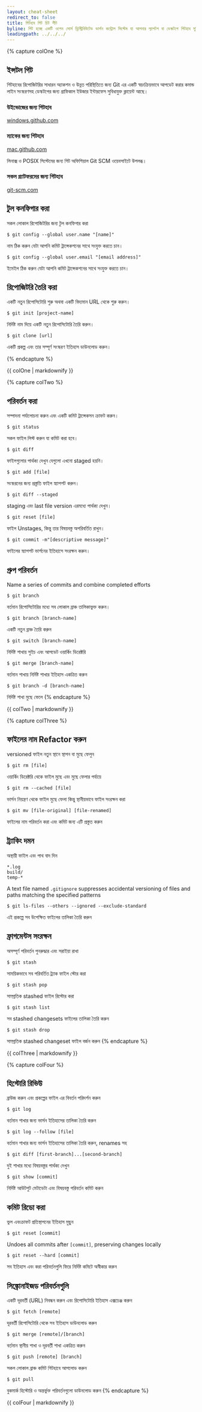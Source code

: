 ```yaml
---
layout: cheat-sheet
redirect_to: false
title: গিটহাব গিট চিট শীট
byline: গিট হচ্ছে একটি ওপেন সোর্স ড্রিস্ট্রিবিউটেড ভার্শন কন্ট্রোল সিস্টেম যা আপনার ল্যাপটপ বা ডেস্কটপে গিটহাব সুবিধাদি প্রদান করে। এই চিট শীটে সাধারনভাবে ব্যবহৃত গিট কমান্ড লাইনের নির্দেশনা দেওয়া আছে ।
leadingpath: ../../../
---
```


{% capture colOne %}
## ইন্সটল গিট
গিটহাবের রিপোজিটরির  সাধারন অ্যাকশন ও  উন্নত পরিস্থিতিতে জন্য Git এর একটি স্বয়ংক্রিয়ভাবে আপডেট করার কমান্ড লাইন সংস্করণসহ  ডেস্কটপের জন্য গ্রাফিকাল ইউজার ইন্টারফেস সুবিধাযুক্ত ক্লায়েন্ট আছে।

### উইন্ডোজের জন্য গিটহাব
[windows.github.com](https://windows.github.com)

### ম্যাকের জন্য গিটহাব
[mac.github.com](https://mac.github.com)

লিনাক্স ও POSIX সিস্টেমের জন্য গিট অফিশিয়াল Git SCM ওয়েবসাইটে উপলব্ধ।

### সকল প্ল্যাটফরমের জন্য গিটহাব
[git-scm.com](https://git-scm.com)

## টুল কনফিগার করা
সকল লোকাল রিপোজিটরির জন্য টুল কনফিগার করা

```$ git config --global user.name "[name]"```

নাম ঠিক করুন যেটা আপনি কমিট ট্রান্সেকশনের সাথে  সংযুক্ত করতে চান।


```$ git config --global user.email "[email address]"```

ইমেইল ঠিক করুন যেটা আপনি কমিট ট্রান্সেকশনের সাথে  সংযুক্ত করতে চান।


## রিপোজিটরি তৈরি করা
একটি নতুন রিপোসিটোরি শুরু অথবা একটি বিদ্যমান URL থেকে শুরু করুন।


```$ git init [project-name]```

নির্দিষ্ট নাম দিয়ে একটি নতুন  রিপোসিটোরি তৈরি করুন।


```$ git clone [url]```

একটি প্রকল্প এবং তার সম্পূর্ণ সংস্করণ ইতিহাস ডাউনলোড করুন।

{% endcapture %}
<div class="col-md-6">
{{ colOne | markdownify }}
</div>


{% capture colTwo %}

## পরিবর্তন করা
সম্পাদনা পর্যালোচনা করুন এবং একটি কমিট ট্রান্সেকসন ক্রাফট করুন।


```$ git status```

সকল ফাইল লিস্ট করুন যা কমিট করা হবে।


```$ git diff```

ফাইলগুলোর পার্থক্য দেখুন যেগুলো এখনো staged হয়নি।


```$ git add [file]```

সংস্করনের  জন্য প্রস্তুতি ফাইল স্ন্যাপশট করুন।


```$ git diff --staged```

staging এবং last file version এরমধ্যে পার্থক্য দেখুন।


```$ git reset [file]```

ফাইল Unstages, কিন্তু তার বিষয়বস্তু অপরিবর্তিত রাখুন।


```$ git commit -m"[descriptive message]"```

ফাইলের  স্ন্যাপশট ভার্শনের ইতিহাসে সংরক্ষন করুন।

## গ্রুপ পরিবর্তন
Name a series of commits and combine completed efforts


```$ git branch```

বর্তমান রিপোসিটোরির মধ্যে সব লোকাল ব্রাঞ্চ তালিকাভুক্ত করুন।


```$ git branch [branch-name]```

একটি নতুন ব্রাঞ্চ তৈরি করুন


```$ git switch [branch-name]```

নির্দিষ্ট শাখায় সুইচ এবং আপডেট ওয়ার্কিং ডিরেক্টরি


```$ git merge [branch-name]```

বর্তমান শাখায় নির্দিষ্ট শাখার ইতিহাস একত্রিত করুন


```$ git branch -d [branch-name]```

নির্দিষ্ট শাখা মুছে ফেলে
{% endcapture %}
<div class="col-md-6">
{{ colTwo | markdownify }}
</div>
<div class="clearfix"></div>


{% capture colThree %}
## ফাইলের নাম Refactor করুন
versioned ফাইল নতুন স্থানে স্থাপন বা মুছে ফেলুন


```$ git rm [file]```

ওয়ার্কিং ডিরেক্টরি থেকে ফাইল মুছে এবং মুছে ফেলার পর্যায়ে


```$ git rm --cached [file]```

ভার্সন নিয়ন্ত্রণ থেকে ফাইল মুছে ফেলা কিন্তু স্থানীয়ভাবে ফাইল সংরক্ষন করা


```$ git mv [file-original] [file-renamed]```

ফাইলের নাম পরিবর্তন করা এবং কমিট জন্য এটি প্রস্তুত করুন

## ট্র্যাকিং দমন
অস্থায়ী ফাইল এবং পাথ বাদ দিন

```
*.log
build/
temp-*
```

A text file named `.gitignore` suppresses accidental versioning of files and paths matching the specified patterns


```$ git ls-files --others --ignored --exclude-standard```

এই প্রকল্পে সব উপেক্ষিত ফাইলের  তালিকা তৈরি করুন

## ফ্রাগমেন্টস সংরক্ষন
অসম্পূর্ণ পরিবর্তন পুনরুদ্ধার এবং সরাইয়া রাখা


```$ git stash```

সাময়িকভাবে সব পরিবর্তিত ট্র্যাক ফাইল স্টোর করা


```$ git stash pop```

সাম্প্রতিক stashed ফাইল রিস্টোর করা


```$ git stash list```

সব stashed changesets ফাইলের তালিকা তৈরি করুন


```$ git stash drop```

সাম্প্রতিক stashed changeset ফাইল বর্জন করুন
{% endcapture %}
<div class="col-md-6">
{{ colThree | markdownify }}
</div>

{% capture colFour %}
## হিস্টোরি রিভিউ
ব্রাউজ করুন এবং প্রকল্পের ফাইল এর বিবর্তন পরিদর্শন করুন


```$ git log```

বর্তমান শাখার জন্য ভার্সন ইতিহাসের তালিকা তৈরি করুন


```$ git log --follow [file]```

বর্তমান শাখার জন্য ভার্সন ইতিহাসের তালিকা তৈরি করুন, renames সহ


```$ git diff [first-branch]...[second-branch]```

দুই শাখার মধ্যে বিষয়বস্তুর পার্থক্য দেখুন


```$ git show [commit]```

নির্দিষ্ট আউটপুট মেটাডেটা এবং বিষয়বস্তু পরিবর্তন কমিট করুন

## কমিট রিডো করা
ভুল এবংক্রাফট  প্রতিস্থাপনের  ইতিহাস মুছুন


```$ git reset [commit]```

Undoes all commits after `[commit]`, preserving changes locally


```$ git reset --hard [commit]```

সব ইতিহাস এবং করা পরিবর্তনগুলি ফিরে নির্দিষ্ট কমিটে অস্বীকার করুন

## সিঙ্ক্রোনাইজড  পরিবর্তনগুলি
একটি দূরবর্তী (URL) নিবন্ধন করুন এবং রিপোসিটোরি ইতিহাস এক্সচেঞ্জ করুন


```$ git fetch [remote]```

দূরবর্তী রিপোসিটোরি  থেকে সব ইতিহাস ডাউনলোড করুন


```$ git merge [remote]/[branch]```

বর্তমান স্থানীয় শাখা ও  দূরবর্তী শাখা একত্রিত করুন


```$ git push [remote] [branch]```

সকল লোকাল ব্রাঞ্চ কমিট গিটহাবে আপলোড করুন


```$ git pull```

বুকমার্ক হিস্টোরি ও অন্তর্ভুক্ত পরিবর্তনগুলো ডাউনলোড করুন
{% endcapture %}
<div class="col-md-6">
{{ colFour | markdownify }}
</div>
